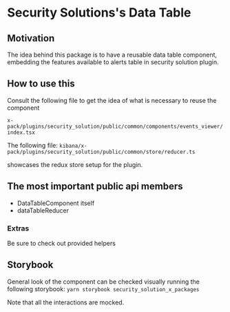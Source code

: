 # Security Solutions's Data Table

## Motivation

The idea behind this package is to have a reusable data table component, embedding the features
available to alerts table in security solution plugin.

## How to use this

Consult the following file to get the idea of what is necessary to reuse the component

`x-pack/plugins/security_solution/public/common/components/events_viewer/index.tsx`

The following file:
`kibana/x-pack/plugins/security_solution/public/common/store/reducer.ts`

showcases the redux store setup for the plugin.

## The most important public api members

- DataTableComponent itself
- dataTableReducer

### Extras

Be sure to check out provided helpers

## Storybook

General look of the component can be checked visually running the following storybook:
`yarn storybook security_solution_x_packages`

Note that all the interactions are mocked.
